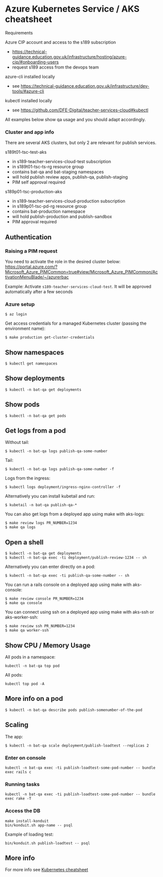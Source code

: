 # Azure Kubernetes Service / AKS cheatsheet

Requirements

Azure CIP account and access to the s189 subscription
- https://technical-guidance.education.gov.uk/infrastructure/hosting/azure-cip/#onboarding-users
- request s189 access from the devops team

azure-cli installed locally
- see https://technical-guidance.education.gov.uk/infrastructure/dev-tools/#azure-cli

kubectl installed locally
- see https://github.com/DFE-Digital/teacher-services-cloud#kubectl

All examples below show qa usage and you should adapt accordingly.

### Cluster and app info

There are several AKS clusters, but only 2 are relevant for publish services.

s189t01-tsc-test-aks
- in s189-teacher-services-cloud-test subscription
- in s189t01-tsc-ts-rg resource group
- contains bat-qa and bat-staging namespaces
- will hold publish review apps, publish-qa, publish-staging
- PIM self approval required

s189p01-tsc-production-aks
- in s189-teacher-services-cloud-production subscription
- in s189p01-tsc-pd-rg resource group
- contains bat-production namespace
- will hold publish-production and publish-sandbox
- PIM approval required

## Authentication

### Raising a PIM request

You need to activate the role in the desired cluster below:
https://portal.azure.com/?Microsoft_Azure_PIMCommon=true#view/Microsoft_Azure_PIMCommon/ActivationMenuBlade/~/azurerbac

Example: Activate `s189-teacher-services-cloud-test`. It will be approved automatically after a few seconds

### Azure setup

```
$ az login
```

Get access credentials for a managed Kubernetes cluster (passing the
environment name):

```
$ make production get-cluster-credentials
```

## Show namespaces

```
$ kubectl get namespaces
```

## Show deployments

```
$ kubectl -n bat-qa get deployments
```

## Show pods

```
$ kubectl -n bat-qa get pods
```

## Get logs from a pod

Without tail:

```
$ kubectl -n bat-qa logs publish-qa-some-number
```

Tail:

```
$ kubectl -n bat-qa logs publish-qa-some-number -f
```

Logs from the ingress:

```
$ kubectl logs deployment/ingress-nginx-controller -f
```

Alternatively you can install kubetail and run:

```
$ kubetail -n bat-qa publish-qa-*
```

You can also get logs from a deployed app using make with aks-logs:

```
$ make review logs PR_NUMBER=1234
$ make qa logs
```

## Open a shell

```
$ kubectl -n bat-qa get deployments
$ kubectl -n bat-qa exec -ti deployment/publish-review-1234 -- sh
```

Alternatively you can enter directly on a pod:

```
$ kubectl -n bat-qa exec -ti publish-qa-some-number -- sh
```

You can run a rails console on a deployed app using make with aks-console:

```
$ make review console PR_NUMBER=1234
$ make qa console
```

You can connect using ssh on a deployed app using make with aks-ssh or aks-worker-ssh:

```
$ make review ssh PR_NUMBER=1234
$ make qa worker-ssh
```

## Show CPU / Memory Usage

All pods in a namespace:
```
kubectl -n bat-qa top pod
```

All pods:
```
kubectl top pod -A
```

## More info on a pod

```
$ kubectl -n bat-qa describe pods publish-somenumber-of-the-pod
```

## Scaling

The app:
```
$ kubectl -n bat-qa scale deployment/publish-loadtest --replicas 2
```

### Enter on console

```
kubectl -n bat-qa exec -ti publish-loadtest-some-pod-number -- bundle exec rails c
```


### Running tasks

```
kubectl -n bat-qa exec -ti publish-loadtest-some-pod-number -- bundle exec rake -T
```

### Access the DB

```
make install-konduit
bin/konduit.sh app-name -- psql
```

Example of loading test:

```
bin/konduit.sh publish-loadtest -- psql
```

## More info

For more info see
[Kubernetes cheatsheet](https://kubernetes.io/docs/reference/kubectl/cheatsheet/)
